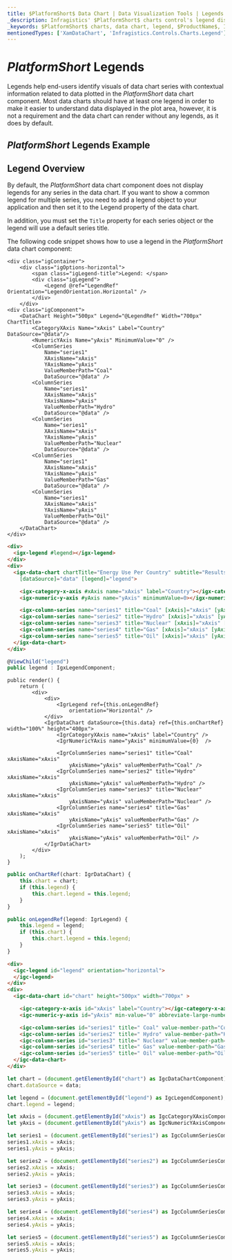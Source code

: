 ```yaml
---
title: $PlatformShort$ Data Chart | Data Visualization Tools | Legends | Infragistics
_description: Infragistics' $PlatformShort$ charts control's legend displays contextual information related to data plotted. Check out our $ProductName$ graph legends!
_keywords: $PlatformShort$ charts, data chart, legend, $ProductName$, Infragistics
mentionedTypes: ['XamDataChart', 'Infragistics.Controls.Charts.Legend']
---
```

# $PlatformShort$ Legends

Legends help end-users identify visuals of data chart series with contextual information related to data plotted in the $PlatformShort$ data chart component. Most data charts should have at least one legend in order to make it easier to understand data displayed in the plot area, however, it is not a requirement and the data chart can render without any legends, as it does by default.

## $PlatformShort$ Legends Example


<code-view style="height: 500px" 
           data-demos-base-url="{environment:dvDemosBaseUrl}" 
           iframe-src="{environment:dvDemosBaseUrl}/charts/data-chart-legends" 
           alt="$PlatformShort$ Legends Example" 
           github-src="charts/data-chart/legends">
</code-view>

<div class="divider--half"></div>

## Legend Overview

By default, the $PlatformShort$ data chart component does not display legends for any series in the data chart. If you want to show a common legend for multiple series, you need to add a legend object to your application and then set it to the Legend property of the data chart.

In addition, you must set the `Title` property for each series object or the legend will use a default series title.

The following code snippet shows how to use a legend in the $PlatformShort$ data chart component:

```razor
<div class="igContainer">
    <div class="igOptions-horizontal">
        <span class="igLegend-title">Legend: </span>
        <div class="igLegend">
            <Legend @ref="LegendRef" Orientation="LegendOrientation.Horizontal" />
        </div>
    </div>
<div class="igComponent">
    <DataChart Height="500px" Legend="@LegendRef" Width="700px" ChartTitle>
        <CategoryXAxis Name="xAxis" Label="Country" DataSource="@data"/>
        <NumericYAxis Name="yAxis" MinimumValue="0" />
        <ColumnSeries
            Name="series1"
            XAxisName="xAxis"
            YAxisName="yAxis"
            ValueMemberPath="Coal"
            DataSource="@data" />
        <ColumnSeries
            Name="series1"
            XAxisName="xAxis"
            YAxisName="yAxis"
            ValueMemberPath="Hydro"
            DataSource="@data" />
        <ColumnSeries
            Name="series1"
            XAxisName="xAxis"
            YAxisName="yAxis"
            ValueMemberPath="Nuclear"
            DataSource="@data" />
        <ColumnSeries
            Name="series1"
            XAxisName="xAxis"
            YAxisName="yAxis"
            ValueMemberPath="Gas"
            DataSource="@data" />
        <ColumnSeries
            Name="series1"
            XAxisName="xAxis"
            YAxisName="yAxis"
            ValueMemberPath="Oil"
            DataSource="@data" />
    </DataChart>
</div>
```

```html
<div>
  <igx-legend #legend></igx-legend>
</div>
<div>
  <igx-data-chart chartTitle="Energy Use Per Country" subtitle="Results over a two year period" height="600px" width="100%"
    [dataSource]="data" [legend]="legend">

    <igx-category-x-axis #xAxis name="xAxis" label="Country"></igx-category-x-axis>
    <igx-numeric-y-axis #yAxis name="yAxis" minimumValue=0></igx-numeric-y-axis>

    <igx-column-series name="series1" title="Coal" [xAxis]="xAxis" [yAxis]="yAxis" valueMemberPath="Coal"></igx-column-series>
    <igx-column-series name="series2" title="Hydro" [xAxis]="xAxis" [yAxis]="yAxis" valueMemberPath="Hydro"></igx-column-series>
    <igx-column-series name="series3" title="Nuclear" [xAxis]="xAxis" [yAxis]="yAxis" valueMemberPath="Nuclear"></igx-column-series>
    <igx-column-series name="series4" title="Gas" [xAxis]="xAxis" [yAxis]="yAxis" valueMemberPath="Gas"></igx-column-series>
    <igx-column-series name="series5" title="Oil" [xAxis]="xAxis" [yAxis]="yAxis" valueMemberPath="Oil"></igx-column-series>
  </igx-data-chart>
</div>
```

```ts
@ViewChild("legend")
public legend : IgxLegendComponent;
```

```tsx
public render() {
    return (
        <div>
            <div>
                <IgrLegend ref={this.onLegendRef}
                    orientation="Horizontal" />
            </div>
            <IgrDataChart dataSource={this.data} ref={this.onChartRef} width="100%" height="400px">
                <IgrCategoryXAxis name="xAxis" label="Country" />
                <IgrNumericYAxis name="yAxis" minimumValue={0}  />

                <IgrColumnSeries name="series1" title="Coal" xAxisName="xAxis"
                    yAxisName="yAxis" valueMemberPath="Coal" />
                <IgrColumnSeries name="series2" title="Hydro" xAxisName="xAxis"
                    yAxisName="yAxis" valueMemberPath="Hydro" />
                <IgrColumnSeries name="series3" title="Nuclear" xAxisName="xAxis"
                    yAxisName="yAxis" valueMemberPath="Nuclear" />
                <IgrColumnSeries name="series4" title="Gas" xAxisName="xAxis"
                    yAxisName="yAxis" valueMemberPath="Gas" />
                <IgrColumnSeries name="series5" title="Oil" xAxisName="xAxis"
                    yAxisName="yAxis" valueMemberPath="Oil" />
            </IgrDataChart>
        </div>
    );
}
```

```ts
public onChartRef(chart: IgrDataChart) {
    this.chart = chart;
    if (this.legend) {
        this.chart.legend = this.legend;
    }
}

public onLegendRef(legend: IgrLegend) {
    this.legend = legend;
    if (this.chart) {
        this.chart.legend = this.legend;
    }
}
```

```html
<div>
  <igc-legend id="legend" orientation="horizontal">
  </igc-legend>
</div>
<div>
  <igc-data-chart id="chart" height="500px" width="700px" >

    <igc-category-x-axis id="xAxis" label="Country"></igc-category-x-axis>
    <igc-numeric-y-axis id="yAxis" min-value="0" abbreviate-large-numbers="true"></igc-numeric-y-axis>

    <igc-column-series id="series1" title=" Coal" value-member-path="Coal"></igc-column-series>
    <igc-column-series id="series2" title=" Hydro" value-member-path="Hydro"></igc-column-series>
    <igc-column-series id="series3" title=" Nuclear" value-member-path="Nuclear"></igc-column-series>
    <igc-column-series id="series4" title=" Gas" value-member-path="Gas"></igc-column-series>
    <igc-column-series id="series5" title=" Oil" value-member-path="Oil"></igc-column-series>
  </igc-data-chart>
</div>
```

```ts
let chart = (document.getElementById("chart") as IgcDataChartComponent);
chart.dataSource = data;

let legend = (document.getElementById("legend") as IgcLegendComponent);
chart.legend = legend;

let xAxis = (document.getElementById("xAxis") as IgcCategoryXAxisComponent);
let yAxis = (document.getElementById("yAxis") as IgcNumericYAxisComponent);

let series1 = (document.getElementById("series1") as IgcColumnSeriesComponent);
series1.xAxis = xAxis;
series1.yAxis = yAxis;

let series2 = (document.getElementById("series2") as IgcColumnSeriesComponent);
series2.xAxis = xAxis;
series2.yAxis = yAxis;

let series3 = (document.getElementById("series3") as IgcColumnSeriesComponent);
series3.xAxis = xAxis;
series3.yAxis = yAxis;

let series4 = (document.getElementById("series4") as IgcColumnSeriesComponent);
series4.xAxis = xAxis;
series4.yAxis = yAxis;

let series5 = (document.getElementById("series5") as IgcColumnSeriesComponent);
series5.xAxis = xAxis;
series5.yAxis = yAxis;
```